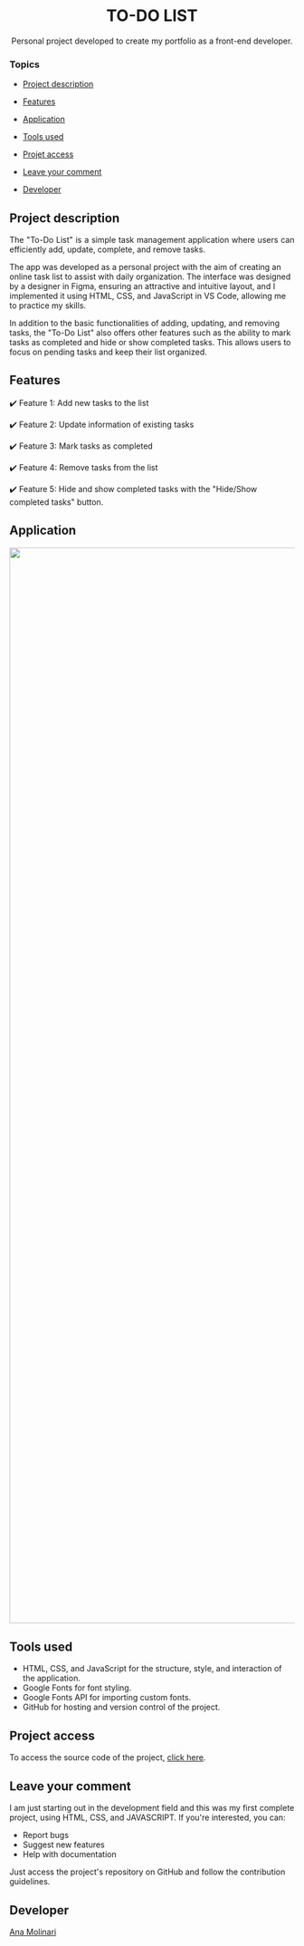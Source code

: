 <h1 align="center">TO-DO LIST</h1>

<p align="center">
Personal project developed to create my portfolio as a front-end developer.
  
### Topics 

- [Project description](#project-description)

- [Features](#features)

- [Application](#application)

- [Tools used](#tools-used)

- [Projet access](#project-access)

- [Leave your comment](#leave-your-comment)

- [Developer](#developer)

## Project description

<p align="justify">
The "To-Do List" is a simple task management application where users can efficiently add, update, complete, and remove tasks.

The app was developed as a personal project with the aim of creating an online task list to assist with daily organization. The interface was designed by a designer in Figma, ensuring an attractive and intuitive layout, and I implemented it using HTML, CSS, and JavaScript in VS Code, allowing me to practice my skills.

In addition to the basic functionalities of adding, updating, and removing tasks, the "To-Do List" also offers other features such as the ability to mark tasks as completed and hide or show completed tasks. This allows users to focus on pending tasks and keep their list organized.

## Features

:heavy_check_mark: Feature 1: Add new tasks to the list

:heavy_check_mark: Feature 2: Update information of existing tasks

:heavy_check_mark: Feature 3: Mark tasks as completed

:heavy_check_mark: Feature 4: Remove tasks from the list

:heavy_check_mark: Feature 5: Hide and show completed tasks with the "Hide/Show completed tasks" button.

## Application

<div align="center">
<img width="1899" alt="to-do-list-ana-molinari" src="https://github.com/anamolinari/to-do-list/assets/121121296/1c5ede7f-c3d4-4b8b-9886-ba65362cc3a0">
</div>

###

## Tools used

- HTML, CSS, and JavaScript for the structure, style, and interaction of the application.
- Google Fonts for font styling.
- Google Fonts API for importing custom fonts.
- GitHub for hosting and version control of the project.

###

## Project access

To access the source code of the project, [click here](guess-the-number-vert.vercel.app).

## Leave your comment

I am just starting out in the development field and this was my first complete project, using HTML, CSS, and JAVASCRIPT. If you're interested, you can:

- Report bugs
- Suggest new features
- Help with documentation

Just access the project's repository on GitHub and follow the contribution guidelines.

## Developer
[Ana Molinari](https://www.linkedin.com/in/anahmolinari/)


